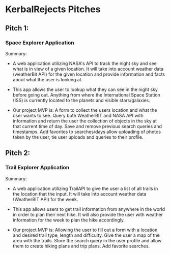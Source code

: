 # KerbalRejects Pitches

## Pitch 1:

### Space Explorer Application

Summary:
* A web application utilizing NASA's API to track the night sky and see what is in view of a given location. It will take into account weather data (weatherBit API) for the given location and provide information and facts about what the user is looking at.

* This app allows the user to lookup what they can see in the night sky before going out. Anything from where the International Space Station (ISS) is currently located to the planets and visible stars/galaxies.

* Our project MVP is: A form to collect the users location and what the user wants to see. Query both WeatherBIT and NASA API with information and return the user the collection of objects in the sky at that current time of day. Save and remove previous search queries and timestamps. Add favorites to searches/days allow uploading of photos taken by the user, tie user uploads and queries to their profile.

## Pitch 2:

### Trail Explorer Application

Summary:
* A web application utilizing TrailAPI to give the user a list of all trails in the location that the input. It will take into account weather data (WeatherBIT API) for the week.

* This app allows users to get trail information from anywhere in the world in order to plan their next hike. It will also provide the user with weather information for the week to plan the hike accordingly.

* Our project MVP is: Allowing the user to fill out a form with a location and desired trail type, length and difficulty. Give the user a map of the area with the trails. Store the search query in the user profile and allow them to create hiking plans and trip plans. Add favorite searches.